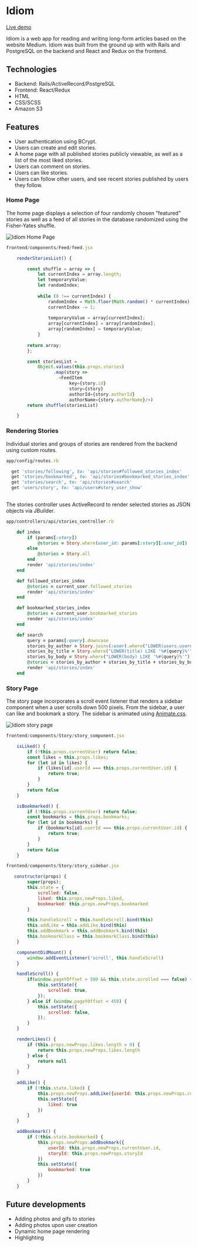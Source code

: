 # Idiom
[Live demo](http://idiom-fullstack.herokuapp.com)

Idiom is a web app for reading and writing long-form articles based on the website Medium. Idiom was built from the ground up with with Rails and PostgreSQL on the backend and React and Redux on the frontend.

## Technologies
* Backend: Rails/ActiveRecord/PostgreSQL
* Frontend: React/Redux
* HTML
* CSS/SCSS
* Amazon S3

## Features
* User authentication using BCrypt.
* Users can create and edit stories.
* A home page with all published stories publicly viewable, as well as a list of the most liked stories.
* Users can comment on stories.
* Users can like stories.
* Users can follow other users, and see recent stories published by users they follow.

### Home Page 
The home page displays a selection of four randomly chosen "featured" stories as well as a feed of all stories in the database randomized using the Fisher-Yates shuffle.


![Idiom Home Page](https://github.com/Lycinus/Idiom/blob/master/app/assets/docs/home-page.png)

```js
frontend/components/Feed/feed.jsx

    renderStoriesList() {

        const shuffle = array => {
            let currentIndex = array.length;
            let temporaryValue;
            let randomIndex;
    
            while (0 !== currentIndex) {
                randomIndex = Math.floor(Math.random() * currentIndex);
                currentIndex -= 1;
    
                temporaryValue = array[currentIndex];
                array[currentIndex] = array[randomIndex];
                array[randomIndex] = temporaryValue;
            }
    
        return array;
        };

        const storiesList = 
            Object.values(this.props.stories)
                  .map(story => 
                    <FeedItem 
                        key={story.id}
                        story={story}
                        authorId={story.authorId}
                        authorName={story.authorName}/>)
        return shuffle(storiesList)

    }
```

### Rendering Stories
Individual stories and groups of stories are rendered from the backend using custom routes. 


```ruby
app/config/routes.rb

  get 'stories/following', to: 'api/stories#followed_stories_index'
  get 'stories/bookmarked', to: 'api/stories#bookmarked_stories_index'
  get 'stories/search', to: 'api/stories#search'
  get 'users/story', to: 'api/users#story_user_show'
  
```

The stories controller uses ActiveRecord to render selected stories as JSON objects via JBuilder.


```ruby
app/controllers/api/stories_controller.rb

    def index
        if (params[:story])
            @stories = Story.where(user_id: params[:story][:user_id])
        else
            @stories = Story.all
        end
        render 'api/stories/index'
    end

    def followed_stories_index
        @stories = current_user.followed_stories
        render 'api/stories/index'
    end

    def bookmarked_stories_index
        @stories = current_user.bookmarked_stories
        render 'api/stories/index'
    end

    def search
        query = params[:query].downcase
        stories_by_author = Story.joins(:user).where("LOWER(users.username) LIKE '%#{query}%'")
        stories_by_title = Story.where("LOWER(title) LIKE '%#{query}%'")
        stories_by_body = Story.where("LOWER(body) LIKE '%#{query}%'")
        @stories = stories_by_author + stories_by_title + stories_by_body
        render 'api/stories/index'
    end
```

### Story Page
The story page incorporates a scroll event listener that renders a sidebar component when a user scrolls down 500 pixels. From the sidebar, a user can like and bookmark a story. The sidebar is animated using [Animate.css](https://github.com/daneden/animate.css).


![Idiom story page](https://github.com/Lycinus/Idiom/blob/master/app/assets/docs/story-form.gif)

```js
frontend/components/Story/story_component.jsx

    isLiked() {
        if (!this.props.currentUser) return false;
        const likes = this.props.likes;
        for (let id in likes) {
            if (likes[id].userId === this.props.currentUser.id) {
                return true;
            }
        }
        return false
    }

    isBookmarked() {
        if (!this.props.currentUser) return false;
        const bookmarks = this.props.bookmarks;
        for (let id in bookmarks) {
            if (bookmarks[id].userId === this.props.currentUser.id) {
                return true;
            }
        }
        return false
    }

```

```js
frontend/components/Story/story_sidebar.jsx

   constructor(props) {
        super(props);
        this.state = {
            scrolled: false,
            liked: this.props.newProps.liked,
            bookmarked: this.props.newProps.bookmarked
        }

        this.handleScroll = this.handleScroll.bind(this)
        this.addLike = this.addLike.bind(this)
        this.addBookmark = this.addBookmark.bind(this)
        this.bookmarkClass = this.bookmarkClass.bind(this)
    }

    componentDidMount() {
        window.addEventListener('scroll', this.handleScroll)
    }

    handleScroll() {
        if(window.pageYOffset > 500 && this.state.scrolled === false) {
            this.setState({
                scrolled: true,
            });
        } else if (window.pageYOffset < 450) {
            this.setState({
                scrolled: false,
            });
        }
    }

    renderLikes() {
        if (this.props.newProps.likes.length > 0) {
            return this.props.newProps.likes.length
        } else {
            return null
        }
    }

    addLike() {    
        if (!this.state.liked) {
            this.props.newProps.addLike({userId: this.props.newProps.currentUser.id, storyId: this.props.newProps.storyId})
            this.setState({
                liked: true
            })
        }
    }

    addBookmark() {
        if (!this.state.bookmarked) {
            this.props.newProps.addBookmark({
                userId: this.props.newProps.currentUser.id, 
                storyId: this.props.newProps.storyId
            })
            this.setState({
                bookmarked: true
            })
        }
    }
```

## Future developments
* Adding photos and gifs to stories
* Adding photos upon user creation
* Dynamic home page rendering
* Highlighting



